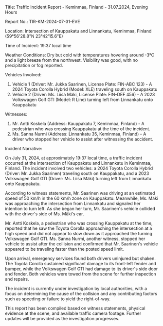  Title: Traffic Incident Report - Keminmaa, Finland - 31.07.2024, Evening Hours

Report No.: TIR-KM-2024-07-31-EVE

Location: Intersection of Kauppakatu and Linnankatu, Keminmaa, Finland (59°56'28.8"N 23°42'15.6"E)

Time of Incident: 19:37 local time

Weather Conditions: Dry but cold with temperatures hovering around -3°C and a light breeze from the northwest. Visibility was good, with no precipitation or fog reported.

Vehicles Involved:
1. Vehicle 1 (Driver: Mr. Jukka Saarinen, License Plate: FIN-ABC 123) - A 2024 Toyota Corolla Hybrid (Model: XLE) traveling south on Kauppakatu
2. Vehicle 2 (Driver: Ms. Liisa Mäki, License Plate: FIN-DEF 456) - A 2023 Volkswagen Golf GTI (Model: R Line) turning left from Linnankatu onto Kauppakatu

Witnesses:
1. Mr. Antti Koskela (Address: Kauppakatu 7, Keminmaa, Finland) - A pedestrian who was crossing Kauppakatu at the time of the incident.
2. Ms. Sanna Nurmi (Address: Linnankatu 35, Keminmaa, Finland) - A driver who stopped her vehicle to assist after witnessing the accident.

Incident Narrative:

On July 31, 2024, at approximately 19:37 local time, a traffic incident occurred at the intersection of Kauppakatu and Linnankatu in Keminmaa, Finland. The incident involved two vehicles: a 2024 Toyota Corolla Hybrid (Driver: Mr. Jukka Saarinen) traveling south on Kauppakatu, and a 2023 Volkswagen Golf GTI (Driver: Ms. Liisa Mäki) turning left from Linnankatu onto Kauppakatu.

According to witness statements, Mr. Saarinen was driving at an estimated speed of 50 km/h in the 60 km/h zone on Kauppakatu. Meanwhile, Ms. Mäki was approaching the intersection from Linnankatu and signaled her intention to turn left. As she began her turn, Mr. Saarinen's vehicle collided with the driver's side of Ms. Mäki's car.

Mr. Antti Koskela, a pedestrian who was crossing Kauppakatu at the time, reported that he saw the Toyota Corolla approaching the intersection at a high speed and did not appear to slow down as it approached the turning Volkswagen Golf GTI. Ms. Sanna Nurmi, another witness, stopped her vehicle to assist after the collision and confirmed that Mr. Saarinen's vehicle appeared to be traveling faster than the posted speed limit.

Upon arrival, emergency services found both drivers uninjured but shaken. The Toyota Corolla sustained significant damage to its front-left fender and bumper, while the Volkswagen Golf GTI had damage to its driver's side door and fender. Both vehicles were towed from the scene for further inspection and repairs.

The incident is currently under investigation by local authorities, with a focus on determining the cause of the collision and any contributing factors such as speeding or failure to yield the right-of-way.

This report has been compiled based on witness statements, physical evidence at the scene, and available traffic camera footage. Further updates will be provided as the investigation progresses.